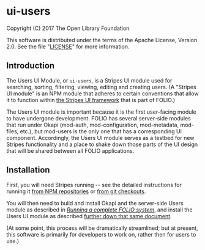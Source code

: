 # ui-users

Copyright (C) 2017 The Open Library Foundation

This software is distributed under the terms of the Apache License,
Version 2.0. See the file "[LICENSE](LICENSE)" for more information.

## Introduction

The Users UI Module, or `ui-users`, is a Stripes UI module used for searching, sorting, filtering, viewing, editing and creating users. (A "Stripes UI module" is an NPM module that adheres to certain conventions that allow it to function within [the Stripes UI framework](https://github.com/folio-org/stripes-core/blob/master/README.md) that is part of FOLIO.)

The Users UI module is important because it is the first user-facing module to have undergone development. FOLIO has several server-side modules that run under Okapi (mod-auth, mod-configuration, mod-metadata, mod-files, etc.), but mod-users is the only one that has a corresponding UI component. Accordingly, the Users UI module serves as a testbed for new Stripes functionality and a place to shake down those parts of the UI design that will be shared between all FOLIO applications.

## Installation

First, you will need Stripes running -- see the detailed instructions for running it [from NPM repositories](https://github.com/folio-org/stripes-core/blob/master/doc/quick-start.md) or [from git checkouts](https://github.com/folio-org/stripes-core/blob/master/doc/building-from-git-checkouts.md).

You will then need to build and install Okapi and the server-side Users module as described in [_Running a complete FOLIO system_](https://github.com/folio-org/ui-okapi-console/blob/master/doc/running-a-complete-system.md), and install the Users UI module as described [further down that same document](https://github.com/folio-org/ui-okapi-console/blob/master/doc/running-a-complete-system.md#set-up-the-module-tenant-and-users).

(At some point, this process will be dramatically streamlined; but at present, this software is primarily for developers to work on, rather then for users to use.)

